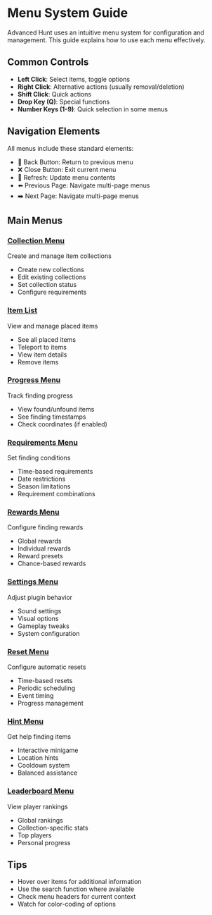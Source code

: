 # Menu System Guide

Advanced Hunt uses an intuitive menu system for configuration and management. This guide explains how to use each menu effectively.

## Common Controls

- **Left Click**: Select items, toggle options
- **Right Click**: Alternative actions (usually removal/deletion)
- **Shift Click**: Quick actions
- **Drop Key (Q)**: Special functions
- **Number Keys (1-9)**: Quick selection in some menus

## Navigation Elements

All menus include these standard elements:

- 🚪 Back Button: Return to previous menu
- ❌ Close Button: Exit current menu
- 🔄 Refresh: Update menu contents
- ⬅️ Previous Page: Navigate multi-page menus
- ➡️ Next Page: Navigate multi-page menus

## Main Menus

### [Collection Menu](./collection.md)
Create and manage item collections
- Create new collections
- Edit existing collections
- Set collection status
- Configure requirements

### [Item List](./list.md)
View and manage placed items
- See all placed items
- Teleport to items
- View item details
- Remove items

### [Progress Menu](./progress.md)
Track finding progress
- View found/unfound items
- See finding timestamps
- Check coordinates (if enabled)

### [Requirements Menu](./requirements.md)
Set finding conditions
- Time-based requirements
- Date restrictions
- Season limitations
- Requirement combinations

### [Rewards Menu](./rewards.md)
Configure finding rewards
- Global rewards
- Individual rewards
- Reward presets
- Chance-based rewards

### [Settings Menu](./settings.md)
Adjust plugin behavior
- Sound settings
- Visual options
- Gameplay tweaks
- System configuration

### [Reset Menu](./reset.md)
Configure automatic resets
- Time-based resets
- Periodic scheduling
- Event timing
- Progress management

### [Hint Menu](./hint.md)
Get help finding items
- Interactive minigame
- Location hints
- Cooldown system
- Balanced assistance

### [Leaderboard Menu](./leaderboard.md)
View player rankings
- Global rankings
- Collection-specific stats
- Top players
- Personal progress

## Tips

- Hover over items for additional information
- Use the search function where available
- Check menu headers for current context
- Watch for color-coding of options
